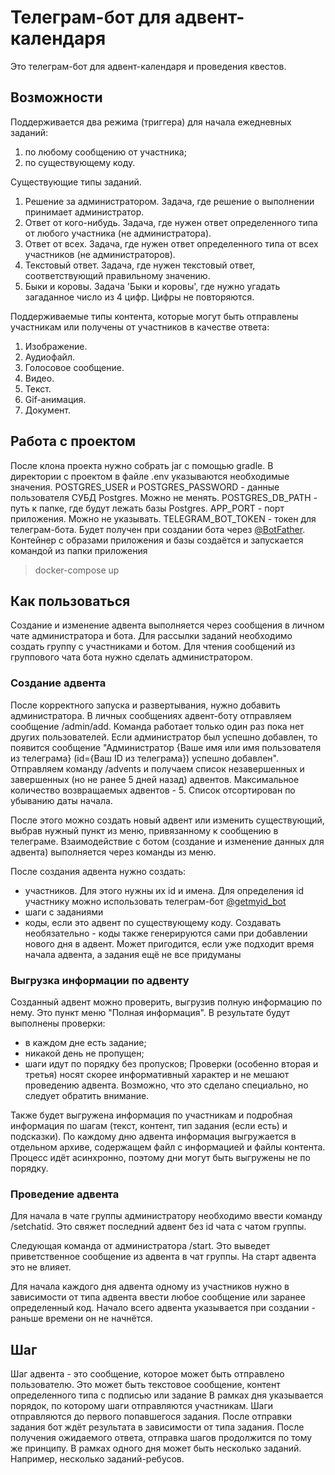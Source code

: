 # Телеграм-бот для адвент-календаря

Это телеграм-бот для адвент-календаря и проведения квестов. 


## Возможности

Поддерживается два режима (триггера) для начала ежедневных заданий:
 1. по любому сообщению от участника;
 2. по существующему коду.

Существующие типы заданий.
 1. Решение за администратором. Задача, где решение о выполнении принимает администратор.
 2. Ответ от кого-нибудь. Задача, где нужен ответ определенного типа от любого участника (не администратора).
 3. Ответ от всех. Задача, где нужен ответ определенного типа от всех участников (не администраторов).
 4. Текстовый ответ. Задача, где нужен текстовый ответ, соответствующий правильному значению.
 5. Быки и коровы. Задача 'Быки и коровы', где нужно угадать загаданное число из 4 цифр. Цифры не повторяются.

Поддерживаемые типы контента, которые могут быть отправлены участникам или получены от участников в качестве ответа:

 1. Изображение.
 2. Аудиофайл.
 3. Голосовое сообщение.
 4. Видео.
 5. Текст.
 6. Gif-анимация.
 7. Документ.

## Работа с проектом
После клона проекта нужно собрать jar с помощью gradle. В директории с проектом в файле .env указываются необходимые значения.
POSTGRES_USER и POSTGRES_PASSWORD - данные пользователя СУБД Postgres. Можно не менять. 
POSTGRES_DB_PATH - путь к папке, где будут лежать базы Postgres.
APP_PORT - порт приложения. Можно не указывать.
TELEGRAM_BOT_TOKEN - токен для телеграм-бота. Будет получен при создании бота через [@BotFather](https://t.me/BotFather).
Контейнер с образами приложения и базы создаётся и запускается командой из папки приложения

> docker-compose up

## Как пользоваться
Создание и изменение адвента выполняется через сообщения в личном чате администратора и бота. Для рассылки заданий необходимо создать группу с участниками и ботом. Для чтения сообщений из группового чата бота нужно сделать администратором.

### Создание адвента
После корректного запуска и развертывания, нужно добавить администратора. В личных сообщениях адвент-боту отправляем сообщение /admin/add. Команда работает только один раз пока нет других пользователей. Если администратор был успешно добавлен, то появится сообщение "Администратор  {Ваше имя или имя пользователя из телеграма} (id={Ваш ID из телеграма}) успешно добавлен".
Отправляем команду /advents и получаем список незавершенных и завершенных (но не ранее 5 дней назад) адвентов. Максимальное количество возвращаемых адвентов - 5. Список отсортирован по убыванию даты начала. 

После этого можно создать новый адвент или изменить существующий, выбрав нужный пункт из меню, привязанному к сообщению в телеграме. Взаимодействие с ботом (создание и изменение данных для адвента) выполняется через команды из меню.

После создания адвента нужно создать: 
 - участников. Для этого нужны их id и имена. Для определения id участнику можно использовать телеграм-бот [@getmyid_bot](https://t.me/getmyid_bot)
 - шаги с заданиями
 - коды, если это адвент по существующему коду. Создавать необязательно - коды также генерируются сами при добавлении нового дня в адвент. Может пригодится, если уже подходит время начала адвента, а задания ещё не все придуманы

### Выгрузка информации по адвенту
Созданный адвент можно проверить, выгрузив полную информацию по нему. Это пункт меню "Полная информация". В результате будут выполнены проверки:
 - в каждом дне есть задание;
 - никакой день не пропущен;
 - шаги идут по порядку без пропусков;
Проверки (особенно вторая и третья) носят скорее информативный характер и не мешают проведению адвента. Возможно, что это сделано специально, но следует обратить внимание.

Также будет выгружена информация по участникам и подробная информация по шагам (текст, контент, тип задания (если есть) и подсказки). По каждому дню адвента информация выгружается в отдельном архиве, содержащем файл с информацией и файлы контента. Процесс идёт асинхронно, поэтому дни могут быть выгружены не по порядку.

### Проведение адвента
Для начала в чате группы администратору необходимо ввести команду /setchatid. Это свяжет последний адвент без id чата с чатом группы.

Следующая команда от администратора /start. Это выведет приветственное сообщение из адвента в чат группы. На старт адвента это не влияет.

Для начала каждого дня адвента одному из участников нужно в зависимости от типа адвента ввести любое сообщение или заранее определенный код. Начало всего адвента указывается при создании - раньше времени он не начнётся.

## Шаг
Шаг адвента - это сообщение, которое может быть отправлено пользователю. Это может быть текстовое сообщение, контент определенного типа с подписью или задание В рамках дня указывается порядок, по которому шаги отправляются участникам. Шаги отправляются до первого попавшегося задания. После отправки задания бот ждёт результата в зависимости от типа задания. После получения ожидаемого ответа, отправка шагов продолжится по тому же принципу. В рамках одного дня может быть несколько заданий. Например, несколько заданий-ребусов.

